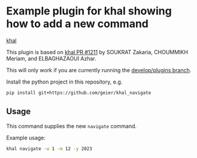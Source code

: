 # Example plugin for khal showing how to add a new command

[khal](https://github.com/pimutils/khal/)

This plugin is based on [khal PR #1211](https://github.com/pimutils/khal/pull/1211)
by SOUKRAT Zakaria, CHOUMMIKH Meriam, and ELBAGHAZAOUI Azhar.

This will only work if you are currently running the
[develop/plugins branch](https://github.com/pimutils/khal/pull/1313).


Install the python project in this repository, e.g. 

```bash
pip install git+https://github.com/geier/khal_navigate
```

## Usage
This command supplies the new `navigate` command.

Example usage:

```sh
khal navigate -w 1 -m 12 -y 2023
```

